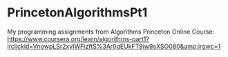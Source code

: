 # PrincetonAlgorithmsPt1
My programming assignments from Algorithms Princeton Online Course: https://www.coursera.org/learn/algorithms-part1?irclickid=VnowpLSr2xyIWFizftS%3Ar0qEUkFT9iw9sXSO080&amp;irgwc=1
